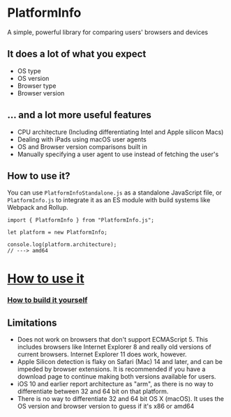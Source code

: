 # PlatformInfo
A simple, powerful library for comparing users' browsers and devices

## It does a lot of what you expect 
* OS type
* OS version
* Browser type
* Browser version

## ... and a lot more useful features
* CPU architecture (Including differentiating Intel and Apple silicon Macs)
* Dealing with iPads using macOS user agents
* OS and Browser version comparisons built in
* Manually specifying a user agent to use instead of fetching the user's

## How to use it?
You can use `PlatformInfoStandalone.js` as a standalone JavaScript file, or `PlatformInfo.js` to integrate it as an ES module with build systems like Webpack and Rollup.

```
import { PlatformInfo } from "PlatformInfo.js";

let platform = new PlatformInfo;

console.log(platform.architecture);
// ---> amd64
```

# [How to use it](https://github.com/dangeredwolf/PlatformInfo/blob/master/docs/api.md)
### [How to build it yourself](https://github.com/dangeredwolf/PlatformInfo/blob/master/docs/build.md)

## Limitations
* Does not work on browsers that don't support ECMAScript 5. This includes browsers like Internet Explorer 8 and really old versions of current browsers. Internet Explorer 11 does work, however. 
* Apple Silicon detection is flaky on Safari (Mac) 14 and later, and can be impeded by browser extensions. It is recommended if you have a download page to continue making both versions available for users.
* iOS 10 and earlier report architecture as "arm", as there is no way to differentiate between 32 and 64 bit on that platform.
* There is no way to differentiate 32 and 64 bit OS X (macOS). It uses the OS version and browser version to guess if it's x86 or amd64
